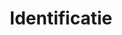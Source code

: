 ---
title: "Identificatie"
meta_title: ""
type: "service"
layout: "default"
description: ""
draft: false

# Services
services:
  - title: "Identificatie"
    incentive: "Efficiënt nieuwe klanten onboarden"
    content: "U kunt het inschrijvingsproces van nieuwe klanten volledig automatiseren en digitaliseren. Leer uw klanten binnen enkele minuten kennen en creëer de ultieme eerste indruk.<br> U kunt het inschrijvingsproces van nieuwe klanten volledig automatiseren en digitaliseren. Leer uw klanten binnen enkele minuten kennen en creëer de ultieme eerste indruk."
    image: "/images/identification.png"

countries:
  - title: "Ondersteunde nationaliteiten"
    text: "Vidua ondersteunt paspoorten en identiteitskaarten met een NFC-chip van de volgende nationaliteiten."
    flags:
      - country: "Nederland"
        flag: "nl"
      - country: "[België]()"
        flag: "be"
      - country: "Denmark"
        flag: "dk"
      - country: "Ireland"
        flag: "ie"
      - country: "Germany"
        flag: "de"

characteristics:
  - title: "Eenvoudige \"Know Your Customer\""
    text: "Identificeer nieuwe klanten met slechts één klik. Door minder tijd te besteden aan het invullen van formulieren of scannen van ID-documenten, creëert u een goede eerste indruk en is de kans kleiner dat mensen afhaken bij het worden van uw klant."
    icon: "images/customer-check.png"

  - title: "Hogere conversieratio's"
    text: "Verlaag de kosten voor klantenwerving door succesvol meer gebruikers aan boord te krijgen. Met Vidua kan het onboardingproces leiden tot wel 30% hogere conversieratio's!"
    icon: "images/lower-costs.png"

  - title: "Voorkom fraude"
    text: "Laat klanten binnen en houd fraudeurs buiten. Vidua biedt betrouwbare klantinformatie en identiteitsverificatie, in overeenstemming met de EU-regelgeving en branchenormen."
    icon: "images/no-fraud.png"

  - title: "Voldoe aan wettelijke verplichtingen"
    text: "Vidua biedt identificatiediensten op het hoogste niveau van zekerheid en voldoet aan EU-regelgeving en branchenormen. Neem nieuwe klanten aan terwijl u voldoet aan wettelijke vereisten - snel en veilig."
    icon: "images/verified.png"

---